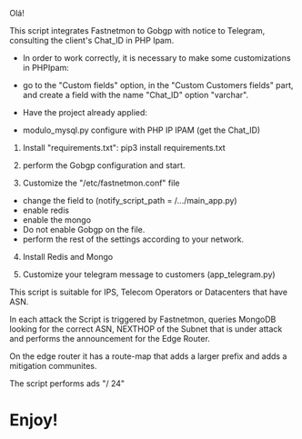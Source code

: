 Olá!

This script integrates Fastnetmon to Gobgp with notice to Telegram, consulting the client's Chat_ID in PHP Ipam.

* In order to work correctly, it is necessary to make some customizations in PHPIpam:

- go to the "Custom fields" option, in the "Custom Customers fields" part, and create a field with the name "Chat_ID" option "varchar".

- Have the project already applied:
- modulo_mysql.py configure with PHP IP IPAM (get the Chat_ID)

1) Install "requirements.txt":
      pip3 install requirements.txt

2) perform the Gobgp configuration and start.

3) Customize the "/etc/fastnetmon.conf" file
- change the field to (notify_script_path = /.../main_app.py)
- enable redis
- enable the mongo
- Do not enable Gobgp on the file.
- perform the rest of the settings according to your network.

4) Install Redis and Mongo

5) Customize your telegram message to customers (app_telegram.py)

This script is suitable for IPS, Telecom Operators or Datacenters that have ASN.

In each attack the Script is triggered by Fastnetmon, queries MongoDB looking for the correct ASN, NEXTHOP of the Subnet that is under attack and performs the announcement for the Edge Router.


On the edge router it has a route-map that adds a larger prefix and adds a mitigation communites.

The script performs ads "/ 24"

# Enjoy! 

